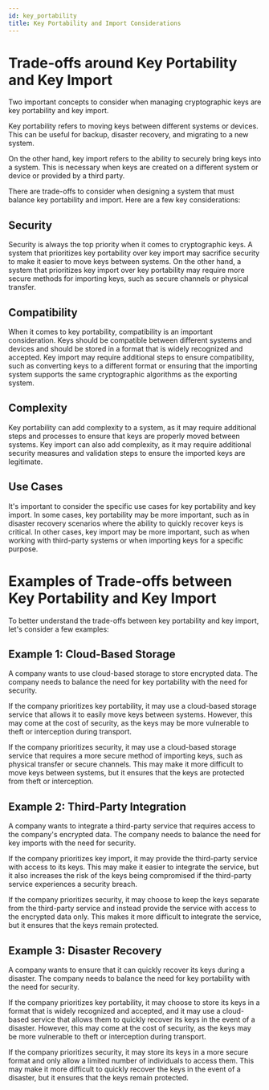```yaml
---
id: key_portability
title: Key Portability and Import Considerations
---
```


# Trade-offs around Key Portability and Key Import

Two important concepts to consider when managing cryptographic keys are key portability and key import.

Key portability refers to moving keys between different systems or devices. This can be useful for backup, disaster recovery, and migrating to a new system.

On the other hand, key import refers to the ability to securely bring keys into a system. This is necessary when keys are created on a different system or device or provided by a third party.

There are trade-offs to consider when designing a system that must balance key portability and import. Here are a few key considerations:

## Security

Security is always the top priority when it comes to cryptographic keys. A system that prioritizes key portability over key import may sacrifice security to make it easier to move keys between systems. On the other hand, a system that prioritizes key import over key portability may require more secure methods for importing keys, such as secure channels or physical transfer.

## Compatibility

When it comes to key portability, compatibility is an important consideration. Keys should be compatible between different systems and devices and should be stored in a format that is widely recognized and accepted. Key import may require additional steps to ensure compatibility, such as converting keys to a different format or ensuring that the importing system supports the same cryptographic algorithms as the exporting system.

## Complexity

Key portability can add complexity to a system, as it may require additional steps and processes to ensure that keys are properly moved between systems. Key import can also add complexity, as it may require additional security measures and validation steps to ensure the imported keys are legitimate.

## Use Cases

It's important to consider the specific use cases for key portability and key import. In some cases, key portability may be more important, such as in disaster recovery scenarios where the ability to quickly recover keys is critical. In other cases, key import may be more important, such as when working with third-party systems or when importing keys for a specific purpose.

# Examples of Trade-offs between Key Portability and Key Import

To better understand the trade-offs between key portability and key import, let's consider a few examples:

## Example 1: Cloud-Based Storage

A company wants to use cloud-based storage to store encrypted data. The company needs to balance the need for key portability with the need for security.

If the company prioritizes key portability, it may use a cloud-based storage service that allows it to easily move keys between systems. However, this may come at the cost of security, as the keys may be more vulnerable to theft or interception during transport.

If the company prioritizes security, it may use a cloud-based storage service that requires a more secure method of importing keys, such as physical transfer or secure channels. This may make it more difficult to move keys between systems, but it ensures that the keys are protected from theft or interception.

## Example 2: Third-Party Integration

A company wants to integrate a third-party service that requires access to the company's encrypted data. The company needs to balance the need for key imports with the need for security.

If the company prioritizes key import, it may provide the third-party service with access to its keys. This may make it easier to integrate the service, but it also increases the risk of the keys being compromised if the third-party service experiences a security breach.

If the company prioritizes security, it may choose to keep the keys separate from the third-party service and instead provide the service with access to the encrypted data only. This makes it more difficult to integrate the service, but it ensures that the keys remain protected.

## Example 3: Disaster Recovery

A company wants to ensure that it can quickly recover its keys during a disaster. The company needs to balance the need for key portability with the need for security.

If the company prioritizes key portability, it may choose to store its keys in a format that is widely recognized and accepted, and it may use a cloud-based service that allows them to quickly recover its keys in the event of a disaster. However, this may come at the cost of security, as the keys may be more vulnerable to theft or interception during transport.

If the company prioritizes security, it may store its keys in a more secure format and only allow a limited number of individuals to access them. This may make it more difficult to quickly recover the keys in the event of a disaster, but it ensures that the keys remain protected.
